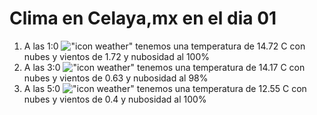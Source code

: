 # Clima en Celaya,mx en el dia 01

1. A las 1:0 !["icon weather"](http://openweathermap.org/img/w/04n.png) tenemos una temperatura de 14.72 C con nubes y  vientos de 1.72 y nubosidad al 100%
1. A las 3:0 !["icon weather"](http://openweathermap.org/img/w/04n.png) tenemos una temperatura de 14.17 C con nubes y  vientos de 0.63 y nubosidad al 98%
1. A las 5:0 !["icon weather"](http://openweathermap.org/img/w/04n.png) tenemos una temperatura de 12.55 C con nubes y  vientos de 0.4 y nubosidad al 100%
